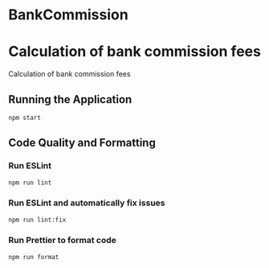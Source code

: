# BankCommission

Calculation of bank commission fees
=======

Calculation of bank commission fees

## Running the Application
```bash
npm start
```

## Code Quality and Formatting

### Run ESLint

```bash
npm run lint
```

### Run ESLint and automatically fix issues

```bash
npm run lint:fix
```

### Run Prettier to format code

```bash
npm run format
```
